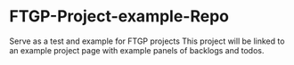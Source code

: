 # FTGP-Project-example-Repo
Serve as a test and example for FTGP projects
This project will be linked to an example project page with example panels of backlogs and todos. 
